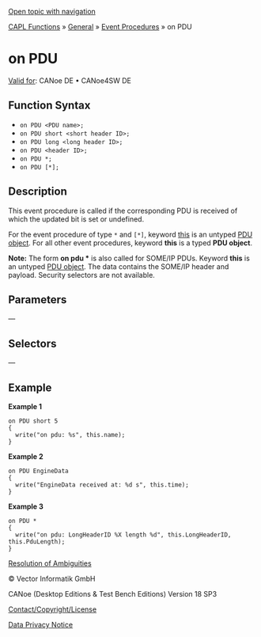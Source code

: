 [Open topic with navigation](../../../../../CANoeDEFamily.htm#Topics/CAPLFunctions/Other/EventProcedures/CAPLfunctionOnPDU.md)

[CAPL Functions](../../CAPLfunctions.md) » [General](../CAPLGeneralStartPage.md) » [Event Procedures](../CAPLfunctionsEventProceduresOverview.md) » on PDU

# on PDU

[Valid for](../../../Shared/FeatureAvailability.md): CANoe DE • CANoe4SW DE

## Function Syntax

- `on PDU <PDU name>;`
- `on PDU short <short header ID>;`
- `on PDU long <long header ID>;`
- `on PDU <header ID>;`
- `on PDU *;`
- `on PDU [*];`

## Description

This event procedure is called if the corresponding PDU is received of which the updated bit is set or undefined.

For the event procedure of type `*` and `[*]`, keyword [this](CAPLfunctionKeywordThis.md) is an untyped [PDU object](../Objects/CAPLfunctionPDU.md). For all other event procedures, keyword **this** is a typed **PDU object**.

**Note:** The form **on pdu \*** is also called for SOME/IP PDUs. Keyword **this** is an untyped [PDU object](../Objects/CAPLfunctionPDU.md). The data contains the SOME/IP header and payload. Security selectors are not available.

## Parameters

—

## Selectors

—

## Example

**Example 1**

```plaintext
on PDU short 5
{
  write("on pdu: %s", this.name);
}
```

**Example 2**

```plaintext
on PDU EngineData
{
  write("EngineData received at: %d s", this.time);
}
```

**Example 3**

```plaintext
on PDU *
{
  write("on pdu: LongHeaderID %X length %d", this.LongHeaderID, this.PduLength);
}
```

[Resolution of Ambiguities](../../../Shared/CAPL/General/ResolveAmbiguities.md)

© Vector Informatik GmbH

CANoe (Desktop Editions & Test Bench Editions) Version 18 SP3

[Contact/Copyright/License](../../../Shared/ContactCopyrightLicense.md)

[Data Privacy Notice](https://www.vector.com/int/en/company/get-info/privacy-policy/)